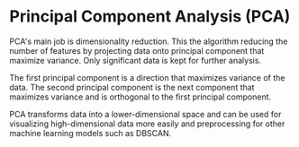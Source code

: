 # Principal Component Analysis (PCA)
PCA's main job is dimensionality reduction. This the algorithm reducing the number of features by projecting data onto principal component that maximize variance. Only significant data is kept for further analysis.

The first principal component is a direction that maximizes variance of the data. The second principal component is the next component that maximizes variance and is orthogonal to the first principal component.

PCA transforms data into a lower-dimensional space and can be used for visualizing high-dimensional data more easily and preprocessing for other machine learning models such as DBSCAN.